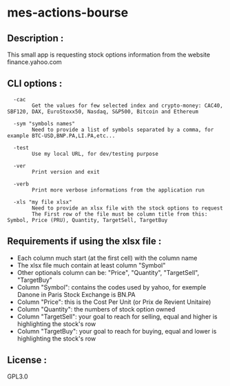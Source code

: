 # mes-actions-bourse

## Description :

This small app is requesting stock options information from the website finance.yahoo.com

## CLI options :

```shell
  -cac
        Get the values for few selected index and crypto-money: CAC40, SBF120, DAX, EuroStoxx50, Nasdaq, S&P500, Bitcoin and Ethereum

  -sym "symbols names"
        Need to provide a list of symbols separated by a comma, for example BTC-USD,BNP.PA,LI.PA,etc...

  -test
        Use my local URL, for dev/testing purpose

  -ver
        Print version and exit

  -verb
        Print more verbose informations from the application run

  -xls "my file xlsx"
        Need to provide an xlsx file with the stock options to request
        The First row of the file must be column title from this: Symbol, Price (PRU), Quantity, TargetSell, TargetBuy
```

## Requirements if using the xlsx file :
- Each column much start (at the first cell) with the column name
- The xlsx file much contain at least column "Symbol"
- Other optionals column can be: "Price", "Quantity", "TargetSell", "TargetBuy"
- Column "Symbol": contains the codes used by yahoo, for exemple Danone in Paris Stock Exchange is BN.PA
- Column "Price": this is the Cost Per Unit (or Prix de Revient Unitaire)
- Column "Quantity": the numbers of stock option owned
- Column "TargetSell": your goal to reach for selling, equal and higher is highlighting the stock's row
- Column "TargetBuy": your goal to reach for buying, equal and lower is highlighting the stock's row

## License :
GPL3.0

